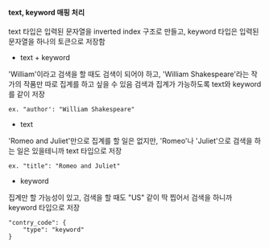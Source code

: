 #### text, keyword 매핑 처리
text 타입은 입력된 문자열을 inverted index 구조로 만들고, keyword 타입은 입력된 문자열을 하나의 토큰으로 저장함 

- text + keyword

'William'이라고 검색을 할 때도 검색이 되어야 하고, 'William Shakespeare'라는 작가의 작품만 따로 집계를 하고 싶을 수 있음
검색과 집계가 가능하도록 text와 keyword를 같이 저장
```
ex. "author': "William Shakespeare"
``` 

- text

'Romeo and Juliet'만으로 집계를 할 일은 없지만, 'Romeo'나 'Juliet'으로 검색을 하는 일은 있을테니까 text 타입으로 저장 
```
ex. "title": "Romeo and Juliet"
```


- keyword

집계만 할 가능성이 있고, 검색을 할 때도 "US" 같이 딱 찝어서 검색을 하니까 keyword 타입으로 저장
```
"contry_code": {
    "type": "keyword"
}
```

